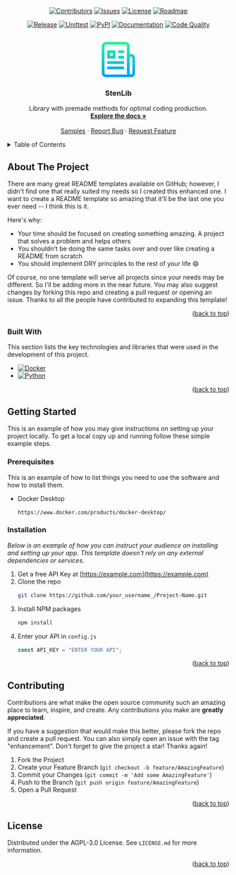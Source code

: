 <a name="readme-top"></a>

<div align="center">

[![Contributors][contributors-shield]][contributors-url]
[![Issues][issues-shield]][issues-url]
[![License][license-shield]][license-url]
[![Roadmap][roadmap-shield]][roadmap-url]

</div>
<div align="center">

[![Release][release-shield]][release-url]
[![Unittest][unittest-shield]][unittest-url]
[![PyPI][pypi-shield]][pypi-url]
[![Documentation][documentation-shield]][documentation-url]
[![Code Quality][codequality-shield]][codequality-url]

</div>

<br />
<div align="center">
  <a href="https://github.com/Structura-Engineering/StenLib">
    <img src=".github/images/logo.png" alt="Logo" width="80" height="80">
  </a>

  <h3 align="center">StenLib</h3>

  <p align="center">
    Library with premade methods for optimal coding production.
    <br />
    <a href="https://docs.structura-engineering.com"><strong>Explore the docs »</strong></a>
    <br />
    <br />
    <a href="https://github.com/Structura-Engineering/StenLib">Samples</a>
    ·
    <a href="https://github.com/Structura-Engineering/StenLib/issues">Report Bug</a>
    ·
    <a href="https://github.com/Structura-Engineering/StenLib/issues">Request Feature</a>
  </p>
</div>

<details>
  <summary>Table of Contents</summary>
  <ol>
    <li>
      <a href="#about-the-project">About The Project</a>
      <ul>
        <li><a href="#built-with">Built With</a></li>
      </ul>
    </li>
    <li>
      <a href="#getting-started">Getting Started</a>
      <ul>
        <li><a href="#prerequisites">Prerequisites</a></li>
        <li><a href="#installation">Installation</a></li>
      </ul>
    </li>
    <li><a href="#contributing">Contributing</a></li>
    <li><a href="#license">License</a></li>
  </ol>
</details>

## About The Project

There are many great README templates available on GitHub; however, I didn't find one that really suited my needs so I created this enhanced one. I want to create a README template so amazing that it'll be the last one you ever need -- I think this is it.

Here's why:

- Your time should be focused on creating something amazing. A project that solves a problem and helps others
- You shouldn't be doing the same tasks over and over like creating a README from scratch
- You should implement DRY principles to the rest of your life :smile:

Of course, no one template will serve all projects since your needs may be different. So I'll be adding more in the near future. You may also suggest changes by forking this repo and creating a pull request or opening an issue. Thanks to all the people have contributed to expanding this template!

<p align="right">(<a href="#readme-top">back to top</a>)</p>

### Built With

This section lists the key technologies and libraries that were used in the development of this project.

- [![Docker][docker-shield]][Docker-url]
- [![Python][python-shield]][Python-url]

<p align="right">(<a href="#readme-top">back to top</a>)</p>

## Getting Started

This is an example of how you may give instructions on setting up your project locally.
To get a local copy up and running follow these simple example steps.

### Prerequisites

This is an example of how to list things you need to use the software and how to install them.

- Docker Desktop
  ```
  https://www.docker.com/products/docker-desktop/
  ```

### Installation

_Below is an example of how you can instruct your audience on installing and setting up your app. This template doesn't rely on any external dependencies or services._

1. Get a free API Key at [https://example.com](https://example.com)
2. Clone the repo
   ```sh
   git clone https://github.com/your_username_/Project-Name.git
   ```
3. Install NPM packages
   ```sh
   npm install
   ```
4. Enter your API in `config.js`
   ```js
   const API_KEY = "ENTER YOUR API";
   ```

<p align="right">(<a href="#readme-top">back to top</a>)</p>

## Contributing

Contributions are what make the open source community such an amazing place to learn, inspire, and create. Any contributions you make are **greatly appreciated**.

If you have a suggestion that would make this better, please fork the repo and create a pull request. You can also simply open an issue with the tag "enhancement".
Don't forget to give the project a star! Thanks again!

1. Fork the Project
2. Create your Feature Branch (`git checkout -b feature/AmazingFeature`)
3. Commit your Changes (`git commit -m 'Add some AmazingFeature'`)
4. Push to the Branch (`git push origin feature/AmazingFeature`)
5. Open a Pull Request

<p align="right">(<a href="#readme-top">back to top</a>)</p>

## License

Distributed under the AGPL-3.0 License. See `LICENSE.md` for more information.

<p align="right">(<a href="#readme-top">back to top</a>)</p>

[contributors-shield]: https://img.shields.io/badge/Contributors-AGPL%203.0-blue.svg?style=for-the-badge
[contributors-url]: https://github.com/Structura-Engineering/StenLib/graphs/contributors
[issues-shield]: https://img.shields.io/badge/Issues-AGPL%203.0-yellow.svg?style=for-the-badge
[issues-url]: https://github.com/Structura-Engineering/StenLib/issues
[license-shield]: https://img.shields.io/badge/License-AGPL%203.0-green.svg?style=for-the-badge
[license-url]: https://github.com/Structura-Engineering/StenLib/blob/master/LICENSE.md
[roadmap-shield]: https://img.shields.io/badge/Roadmap-AGPL%203.0-purple.svg?style=for-the-badge
[roadmap-url]: https://github.com/orgs/Structura-Engineering/projects/2
[docker-shield]: https://img.shields.io/badge/Docker-2496ED?style=for-the-badge&logo=docker&logoColor=white
[docker-url]: https://docker.com/
[python-shield]: https://img.shields.io/badge/Python-3776AB?style=for-the-badge&logo=python&logoColor=white
[python-url]: https://python.org/
[release-shield]: https://img.shields.io/endpoint?url=https://gist.githubusercontent.com/illyrius666/27fc61b978a42aea3bb569da8416b3e6/raw/release_badge.json
[release-url]: https://github.com/Structura-Engineering/StenLib/releases
[unittest-shield]: https://img.shields.io/endpoint?url=https://gist.githubusercontent.com/illyrius666/27fc61b978a42aea3bb569da8416b3e6/raw/unittest_badge.json
[unittest-url]: -
[pypi-shield]: https://img.shields.io/endpoint?url=https://gist.githubusercontent.com/illyrius666/27fc61b978a42aea3bb569da8416b3e6/raw/pypi_badge.json
[pypi-url]: https://pypi.org/project/StenLib/
[documentation-shield]: https://img.shields.io/endpoint?url=https://gist.githubusercontent.com/illyrius666/27fc61b978a42aea3bb569da8416b3e6/raw/docs_badge.json
[documentation-url]: https://docs.structura-engineering.com
[codequality-shield]: https://img.shields.io/endpoint?url=https://gist.githubusercontent.com/illyrius666/27fc61b978a42aea3bb569da8416b3e6/raw/code_quality_badge.json
[codequality-url]: -
